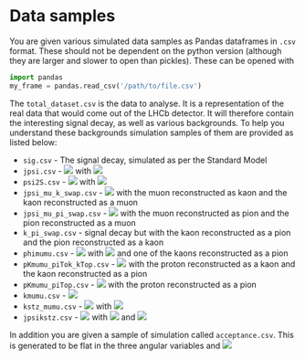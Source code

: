 Data samples
============

You are given various simulated data samples as Pandas dataframes in `.csv` format. These should not be dependent on the python version (although they are larger and slower to open than pickles). These can be opened with 

```python
import pandas
my_frame = pandas.read_csv('/path/to/file.csv')
```

The `total_dataset.csv` is the data to analyse. It is a representation of the real data that would come out of the LHCb detector. It will therefore contain the interesting signal decay, as well as various backgrounds. To help you understand these backgrounds simulation samples of them are provided as listed below:

* `sig.csv` - The signal decay, simulated as per the Standard Model
* `jpsi.csv` - <img src="https://latex.codecogs.com/gif.latex?B^{0}\rightarrow{}J/\psi{}K^{\ast{}0} " /> with <img src="https://latex.codecogs.com/gif.latex?J/\psi\rightarrow\mu\mu " />
* `psi2S.csv` - <img src="https://latex.codecogs.com/gif.latex?B^{0}\rightarrow{}\psi{}(2S)K^{\ast{}0} " /> with <img src="https://latex.codecogs.com/gif.latex?\psi{}(2S)\rightarrow\mu\mu " />
* `jpsi_mu_k_swap.csv` - <img src="https://latex.codecogs.com/gif.latex?B^{0}\rightarrow{}J/\psi{}K^{\ast{}0} " /> with the muon reconstructed as kaon and the kaon reconstructed as a muon
* `jpsi_mu_pi_swap.csv` - <img src="https://latex.codecogs.com/gif.latex?B^{0}\rightarrow{}J/\psi{}K^{\ast{}0} " /> with the muon reconstructed as pion and the pion reconstructed as a muon
* `k_pi_swap.csv` - signal decay but with the kaon reconstructed as a pion and the pion reconstructed as a kaon
* `phimumu.csv` - <img src="https://latex.codecogs.com/gif.latex?B_{s}^{0}\rightarrow{}\phi\mu\mu " /> with <img src="https://latex.codecogs.com/gif.latex?\phi{}\rightarrow{}KK " /> and one of the kaons reconstructed as a pion
* `pKmumu_piTok_kTop.csv` - <img src="https://latex.codecogs.com/gif.latex?\Lambda_{b}^{0}\rightarrow{}pK\mu\mu " /> with the proton reconstructed as a kaon and the kaon reconstructed as a pion
* `pKmumu_piTop.csv`  - <img src="https://latex.codecogs.com/gif.latex?\Lambda_{b}^{0}\rightarrow{}pK\mu\mu " /> with the proton reconstructed as a pion
* `kmumu.csv` - <img src="https://latex.codecogs.com/svg.image?B^{&plus;}\to&space;K^{&plus;}\mu^{&plus;}\mu^{-} " />
* `kstz_mumu.csv` - <img src="https://latex.codecogs.com/svg.image?B^{&plus;}\to&space;K^{\ast{}0}\mu^{&plus;}\mu^{-} " /> with <img src="https://latex.codecogs.com/gif.latex?J/\psi\rightarrow\mu\mu " />
* `jpsikstz.csv` - <img src="https://latex.codecogs.com/svg.image?B^{&plus;}\to&space;K^{\ast{}0}J/\psi "/> with <img src="https://latex.codecogs.com/svg.image?K^{\ast{}0}\to{}K^{&plus;}\pi^{0} " /> and <img src="https://latex.codecogs.com/gif.latex?J/\psi\rightarrow\mu\mu " />

In addition you are given a sample of simulation called `acceptance.csv`. This is generated to be flat in the three angular variables and <img src="https://latex.codecogs.com/gif.latex?q^{2}" />
